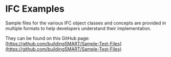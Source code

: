 IFC Examples
============

Sample files for the various IFC object classes and concepts are provided in multiple formats to help developers understand their implementation.

They can be found on this GitHub page: [https://github.com/buildingSMART/Sample-Test-Files](https://github.com/buildingSMART/Sample-Test-Files)
